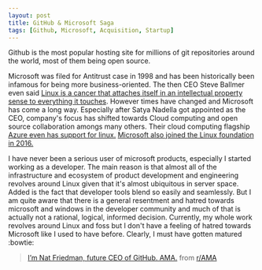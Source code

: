 ```yaml
---
layout: post
title: GitHub & Microsoft Saga
tags: [Github, Microsoft, Acquisition, Startup]
---
```


Github is the most popular hosting site for millions of git repositories around the world, most of them being open source.

Microsoft was filed for Antitrust case in 1998 and has been historically been infamous for being more business-oriented. The then CEO Steve Ballmer even said [Linux is a cancer that attaches itself in an intellectual property sense to everything it touches](https://www.theregister.co.uk/2001/06/02/ballmer_linux_is_a_cancer/). However times have changed and Microsoft has come a long way. Especially after Satya Nadella got appointed as the CEO, company's focus has shifted towards Cloud computing and open source collaboration amongs many others. Their cloud computing flagship [Azure even has support for linux.](https://support.microsoft.com/en-in/help/2941892/support-for-linux-and-open-source-technology-in-azure) [Microsoft also joined the Linux foundation in 2016.](https://techcrunch.com/2016/11/16/microsoft-joins-the-linux-foundation/)

I have never been a serious user of microsoft products, especially I started working as a developer. The main reason is that almost all of the infrastructure and ecosystem of product development and engineering revolves around Linux given that it's almost ubiquitous in server space. Added is the fact that developer tools blend so easily and seamlessly. But I am quite aware that there is a general resentment and hatred towards microsoft and windows in the developer community and much of that is actually not a rational, logical, informed decision. Currently, my whole work revolves around Linux and foss but I don't have a feeling of hatred towards Microsoft like I used to have before. Clearly, I must have gotten matured :bowtie: 


<blockquote class="reddit-card" data-card-created="1528692999"><a href="https://www.reddit.com/r/AMA/comments/8pc8mf/im_nat_friedman_future_ceo_of_github_ama/">I’m Nat Friedman, future CEO of GitHub. AMA.</a> from <a href="http://www.reddit.com/r/AMA">r/AMA</a></blockquote>
<script async src="//embed.redditmedia.com/widgets/platform.js" charset="UTF-8"></script>
